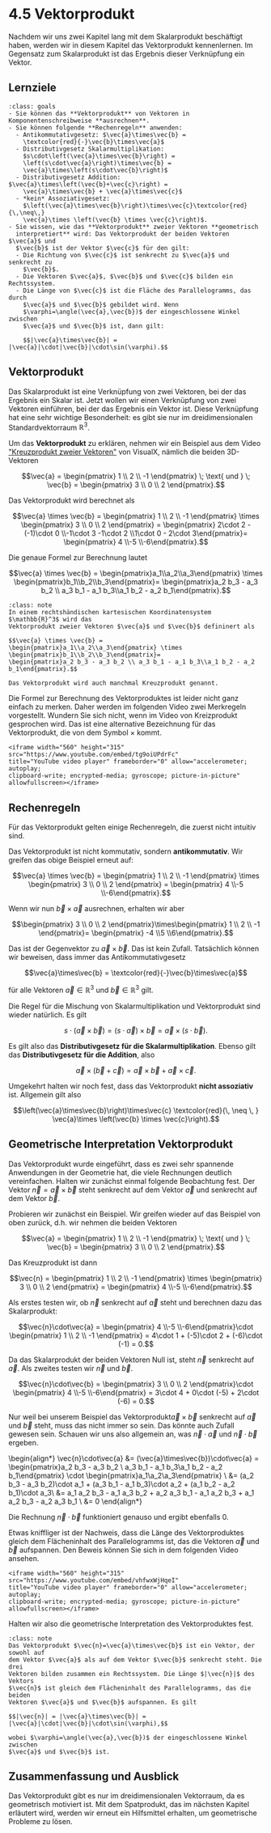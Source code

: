 # 4.5 Vektorprodukt

Nachdem wir uns zwei Kapitel lang mit dem Skalarprodukt beschäftigt haben,
werden wir in diesem Kapitel das Vektorprodukt kennenlernen. Im Gegensatz zum
Skalarprodukt ist das Ergebnis dieser Verknüpfung ein Vektor.

## Lernziele

```{admonition} Lernziele
:class: goals
- Sie können das **Vektorprodukt** von Vektoren in Komponentenschreibweise **ausrechnen**.
- Sie können folgende **Rechenregeln** anwenden:
  - Antikommutativgesetz: $\vec{a}\times\vec{b} =
    \textcolor{red}{-}\vec{b}\times\vec{a}$
  - Distributivgesetz Skalarmultiplikation:
    $s\cdot\left(\vec{a}\times\vec{b}\right) =
    \left(s\cdot\vec{a}\right)\times\vec{b} =
    \vec{a}\times\left(s\cdot\vec{b}\right)$
  - Distributivgesetz Addition: $\vec{a}\times\left(\vec{b}+\vec{c}\right) =
    \vec{a}\times\vec{b} + \vec{a}\times\vec{c}$
  - *kein* Assoziativgesetz:
    $\left(\vec{a}\times\vec{b}\right)\times\vec{c}\textcolor{red}{\,\neq\,}
    \vec{a}\times \left(\vec{b} \times \vec{c}\right)$.
- Sie wissen, wie das **Vektorprodukt** zweier Vektoren **geometrisch
  interpretiert** wird: Das Vektorprodukt der beiden Vektoren $\vec{a}$ und
  $\vec{b}$ ist der Vektor $\vec{c}$ für den gilt:
  - Die Richtung von $\vec{c}$ ist senkrecht zu $\vec{a}$ und senkrecht zu
    $\vec{b}$.
  - Die Vektoren $\vec{a}$, $\vec{b}$ und $\vec{c}$ bilden ein Rechtssystem.
  - Die Länge von $\vec{c}$ ist die Fläche des Parallelogramms, das durch
    $\vec{a}$ und $\vec{b}$ gebildet wird. Wenn
    $\varphi=\angle(\vec{a},\vec{b})$ der eingeschlossene Winkel zwischen
    $\vec{a}$ und $\vec{b}$ ist, dann gilt:

    $$|\vec{a}\times\vec{b}| = |\vec{a}|\cdot|\vec{b}|\cdot\sin(\varphi).$$
```

## Vektorprodukt

Das Skalarprodukt ist eine Verknüpfung von zwei Vektoren, bei der das Ergebnis
ein Skalar ist. Jetzt wollen wir einen Verknüpfung von zwei Vektoren einführen,
bei der das Ergebnis ein Vektor ist. Diese Verknüpfung hat eine sehr wichtige
Besonderheit: es gibt sie nur im dreidimensionalen Standardvektorraum
$\mathbb{R}^3$.

Um das **Vektorprodukt** zu erklären, nehmen wir ein Beispiel aus dem Video
["Kreuzprodukt zweier Vektoren"](https://youtu.be/tg9oiUPdrFc?feature=shared)
von VisualX, nämlich die beiden 3D-Vektoren

$$\vec{a} = \begin{pmatrix} 1 \\ 2 \\ -1 \end{pmatrix} \; \text{ und } \;
\vec{b} = \begin{pmatrix} 3 \\ 0 \\ 2 \end{pmatrix}.$$

Das Vektorprodukt wird berechnet als

$$\vec{a} \times \vec{b} =
\begin{pmatrix} 1 \\ 2 \\ -1 \end{pmatrix} \times \begin{pmatrix} 3 \\ 0 \\ 2 \end{pmatrix} =
\begin{pmatrix} 2\cdot 2 -(-1)\cdot 0 \\-1\cdot 3 -1\cdot 2 \\1\cdot 0 - 2\cdot 3\end{pmatrix}=
\begin{pmatrix} 4 \\-5 \\-6\end{pmatrix}.$$

Die genaue Formel zur Berechnung lautet

$$\vec{a} \times \vec{b} =
\begin{pmatrix}a_1\\a_2\\a_3\end{pmatrix} \times \begin{pmatrix}b_1\\b_2\\b_3\end{pmatrix}=
\begin{pmatrix}a_2 b_3 - a_3 b_2 \\ a_3 b_1 - a_1 b_3\\a_1 b_2 - a_2 b_1\end{pmatrix}.$$

```{admonition} Was ist ... das Vektorprodukt?
:class: note
In einem rechtshändischen kartesischen Koordinatensystem $\mathbb{R}^3$ wird das
Vektorprodukt zweier Vektoren $\vec{a}$ und $\vec{b}$ defininert als

$$\vec{a} \times \vec{b} =
\begin{pmatrix}a_1\\a_2\\a_3\end{pmatrix} \times \begin{pmatrix}b_1\\b_2\\b_3\end{pmatrix}=
\begin{pmatrix}a_2 b_3 - a_3 b_2 \\ a_3 b_1 - a_1 b_3\\a_1 b_2 - a_2 b_1\end{pmatrix}.$$

Das Vektorprodukt wird auch manchmal Kreuzprodukt genannt.
```

Die Formel zur Berechnung des Vektorproduktes ist leider nicht ganz einfach zu
merken. Daher werden im folgenden Video zwei Merkregeln vorgestellt. Wundern Sie
sich nicht, wenn im Video von Kreizprodukt gesprochen wird. Das ist eine
alternative Bezeichnung für das Vektorprodukt, die von dem Symbol $\times$
kommt.

```{dropdown} Video "Kreuzprodukt zweier Vektoren" von VisualX
<iframe width="560" height="315" src="https://www.youtube.com/embed/tg9oiUPdrFc"
title="YouTube video player" frameborder="0" allow="accelerometer; autoplay;
clipboard-write; encrypted-media; gyroscope; picture-in-picture" allowfullscreen></iframe>
```

## Rechenregeln

Für das Vektorprodukt gelten einige Rechenregeln, die zuerst nicht intuitiv
sind.

Das Vektorprodukt ist nicht kommutativ, sondern **antikommutativ**. Wir greifen
das obige Beispiel erneut auf:

$$\vec{a} \times \vec{b} = \begin{pmatrix} 1 \\ 2 \\ -1 \end{pmatrix} \times
\begin{pmatrix} 3 \\ 0 \\ 2 \end{pmatrix} = \begin{pmatrix} 4 \\-5
\\-6\end{pmatrix}.$$

Wenn wir nun $\vec{b}\times\vec{a}$ ausrechnen, erhalten wir aber

$$\begin{pmatrix} 3 \\ 0 \\ 2 \end{pmatrix}\times\begin{pmatrix} 1 \\ 2 \\ -1
\end{pmatrix}= \begin{pmatrix} -4 \\5 \\6\end{pmatrix}.$$

Das ist der Gegenvektor zu $\vec{a}\times\vec{b}$. Das ist kein Zufall.
Tatsächlich können wir beweisen, dass immer das Antikommutativgesetz

$$\vec{a}\times\vec{b} = \textcolor{red}{-}\vec{b}\times\vec{a}$$

für alle Vektoren $\vec{a}\in\mathbb{R}^3$ und $\vec{b}\in\mathbb{R}^3$ gilt.

Die Regel für die Mischung von Skalarmultiplikation und Vektorprodukt sind
wieder natürlich. Es gilt

 $$s\cdot\left(\vec{a}\times\vec{b}\right) = \left(s\cdot\vec{a}\right)\times\vec{b} =
\vec{a}\times\left(s\cdot\vec{b}\right).$$

Es gilt also das **Distributivgesetz für die Skalarmultiplikation**. Ebenso gilt
das **Distributivgesetz für die Addition**, also

$$\vec{a}\times\left(\vec{b}+\vec{c}\right) = \vec{a}\times\vec{b} +
\vec{a}\times\vec{c}.$$

Umgekehrt halten wir noch fest, dass das Vektorprodukt **nicht assoziativ** ist.
Allgemein gilt also

$$\left(\vec{a}\times\vec{b}\right)\times\vec{c}
  \textcolor{red}{\, \neq \, } \vec{a}\times \left(\vec{b} \times
  \vec{c}\right).$$

## Geometrische Interpretation Vektorprodukt

Das Vektorprodukt wurde eingeführt, dass es zwei sehr spannende Anwendungen in
der Geometrie hat, die viele Rechnungen deutlich vereinfachen. Halten wir
zunächst einmal folgende Beobachtung fest. Der Vektor $\vec{n} =
\vec{a}\times\vec{b}$ steht senkrecht auf dem Vektor $\vec{a}$ und senkrecht auf
dem Vektor $\vec{b}$.

Probieren wir zunächst ein Beispiel. Wir greifen wieder auf das Beispiel von
oben zurück, d.h. wir nehmen die beiden Vektoren

$$\vec{a} = \begin{pmatrix} 1 \\ 2 \\ -1 \end{pmatrix} \; \text{ und } \;
\vec{b} = \begin{pmatrix} 3 \\ 0 \\ 2 \end{pmatrix}.$$

Das Kreuzprodukt ist dann

$$\vec{n} = \begin{pmatrix} 1 \\ 2 \\ -1 \end{pmatrix} \times
\begin{pmatrix} 3 \\ 0 \\ 2 \end{pmatrix} = \begin{pmatrix} 4 \\-5
\\-6\end{pmatrix}.$$

Als erstes testen wir, ob $\vec{n}$ senkrecht auf $\vec{a}$ steht und berechnen
dazu das Skalarprodukt:

$$\vec{n}\cdot\vec{a} = \begin{pmatrix} 4 \\-5 \\-6\end{pmatrix}\cdot
\begin{pmatrix} 1 \\ 2 \\ -1 \end{pmatrix} =
4\cdot 1 + (-5)\cdot 2 + (-6)\cdot (-1) = 0.$$

Da das Skalarprodukt der beiden Vektoren Null ist, steht $\vec{n}$ senkrecht auf
$\vec{a}$. Als zweites testen wir $\vec{n}$ und $\vec{b}$.

$$\vec{n}\cdot\vec{b} = \begin{pmatrix} 3 \\ 0 \\ 2 \end{pmatrix}\cdot
\begin{pmatrix} 4 \\-5 \\-6\end{pmatrix} = 3\cdot 4 + 0\cdot (-5) + 2\cdot (-6)
= 0.$$

Nur weil bei unserem Beispiel das Vektorprodukt$\vec{a}\times\vec{b}$ senkrecht
auf $\vec{a}$ und $\vec{b}$ steht, muss das nicht immer so sein. Das könnte auch
Zufall gewesen sein. Schauen wir uns also allgemein an, was
$\vec{n}\cdot\vec{a}$ und $\vec{n}\cdot\vec{b}$ ergeben.

\begin{align*}
\vec{n}\cdot\vec{a} &= (\vec{a}\times\vec{b})\cdot\vec{a} =
\begin{pmatrix}a_2 b_3 - a_3 b_2 \\ a_3 b_1 - a_1 b_3\\a_1 b_2 - a_2 b_1\end{pmatrix}
\cdot \begin{pmatrix}a_1\\a_2\\a_3\end{pmatrix} \\
&= (a_2 b_3 - a_3 b_2)\cdot a_1 + (a_3 b_1 - a_1 b_3)\cdot a_2 + (a_1 b_2 - a_2 b_1)\cdot a_3\\
&= a_1 a_2 b_3 - a_1 a_3 b_2 + a_2 a_3 b_1 - a_1 a_2 b_3 + a_1 a_2 b_3 - a_2 a_3 b_1 \\
&= 0
\end{align*}

Die Rechnung $\vec{n}\cdot\vec{b}$ funktioniert genauso und ergibt ebenfalls $0$.

Etwas kniffliger ist der Nachweis, dass die Länge des Vektorproduktes gleich dem
Flächeninhalt des Parallelogramms ist, das die Vektoren $\vec{a}$ und $\vec{b}$
aufspannen. Den Beweis können Sie sich in dem folgenden Video ansehen.

```{dropdown} Video "Kreuzprodukt geometrisch" von VisualX
<iframe width="560" height="315" src="https://www.youtube.com/embed/vhfwxWjHqeI"
title="YouTube video player" frameborder="0" allow="accelerometer; autoplay;
clipboard-write; encrypted-media; gyroscope; picture-in-picture" allowfullscreen></iframe>
```

Halten wir also die geometrische Interpretation des Vektorproduktes fest.

```{admonition} Wie wird das Vektorprodukt geometrisch interpretiert?
:class: note
Das Vektorprodukt $\vec{n}=\vec{a}\times\vec{b}$ ist ein Vektor, der sowohl auf
dem Vektor $\vec{a}$ als auf dem Vektor $\vec{b}$ senkrecht steht. Die drei
Vektoren bilden zusammen ein Rechtssystem. Die Länge $|\vec{n}|$ des Vektors
$\vec{n}$ ist gleich dem Flächeninhalt des Parallelogramms, das die beiden
Vektoren $\vec{a}$ und $\vec{b}$ aufspannen. Es gilt

$$|\vec{n}| = |\vec{a}\times\vec{b}| =
|\vec{a}|\cdot|\vec{b}|\cdot\sin(\varphi),$$

wobei $\varphi=\angle(\vec{a},\vec{b})$ der eingeschlossene Winkel zwischen
$\vec{a}$ und $\vec{b}$ ist.
```

## Zusammenfassung und Ausblick

Das Vektorprodukt gibt es nur im dreidimensionalen Vektorraum, da es geometrisch
motiviert ist. Mit dem Spatprodukt, das im nächsten Kapitel erläutert wird,
werden wir erneut ein Hilfsmittel erhalten, um geometrische Probleme zu lösen.
